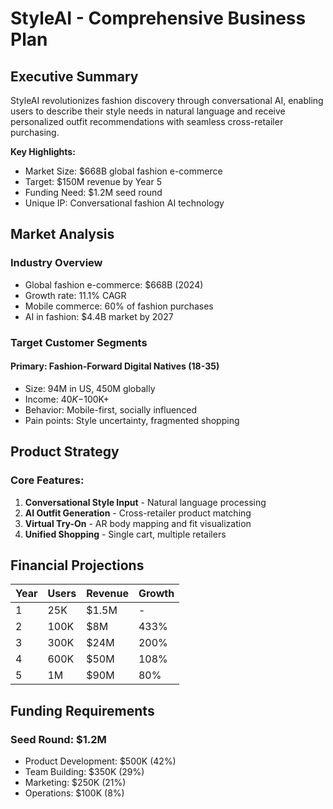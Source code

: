 # StyleAI - Comprehensive Business Plan

## Executive Summary
StyleAI revolutionizes fashion discovery through conversational AI, enabling users to describe their style needs in natural language and receive personalized outfit recommendations with seamless cross-retailer purchasing.

**Key Highlights:**
- Market Size: $668B global fashion e-commerce
- Target: $150M revenue by Year 5
- Funding Need: $1.2M seed round
- Unique IP: Conversational fashion AI technology

## Market Analysis
### Industry Overview
- Global fashion e-commerce: $668B (2024)
- Growth rate: 11.1% CAGR
- Mobile commerce: 60% of fashion purchases
- AI in fashion: $4.4B market by 2027

### Target Customer Segments
#### Primary: Fashion-Forward Digital Natives (18-35)
- Size: 94M in US, 450M globally
- Income: $40K-$100K+
- Behavior: Mobile-first, socially influenced
- Pain points: Style uncertainty, fragmented shopping

## Product Strategy
### Core Features:
1. **Conversational Style Input** - Natural language processing
2. **AI Outfit Generation** - Cross-retailer product matching
3. **Virtual Try-On** - AR body mapping and fit visualization
4. **Unified Shopping** - Single cart, multiple retailers

## Financial Projections
| Year | Users | Revenue | Growth |
|------|-------|---------|--------|
| 1    | 25K   | $1.5M   | -      |
| 2    | 100K  | $8M     | 433%   |
| 3    | 300K  | $24M    | 200%   |
| 4    | 600K  | $50M    | 108%   |
| 5    | 1M    | $90M    | 80%    |

## Funding Requirements
### Seed Round: $1.2M
- Product Development: $500K (42%)
- Team Building: $350K (29%)
- Marketing: $250K (21%)
- Operations: $100K (8%)

